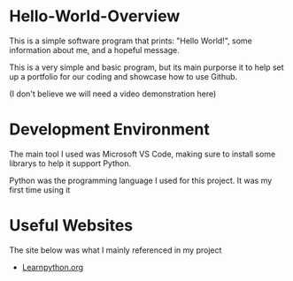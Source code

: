 # Hello-World-Overview
This is a simple software program that prints: "Hello World!", some information about me, and a hopeful message.

This is a very simple and basic program, but its main purporse it to help set up a portfolio for our coding and showcase how to use Github.

(I don't believe we will need a video demonstration here)

# Development Environment

The main tool I used was Microsoft VS Code, making sure to install some librarys to help it support Python.

Python was the programming language I used for this project. It was my first time using it

# Useful Websites

The site below was what I mainly referenced in my project
* [Learnpython.org](https://www.learnpython.org/en/Hello%2C_World%21)
